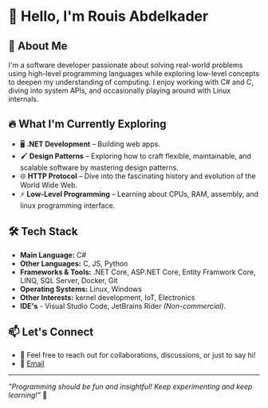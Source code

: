 # 👋 Hello, I'm Rouis Abdelkader

## 🚀 About Me

I'm a software developer passionate about solving real-world problems using high-level programming languages while exploring low-level concepts to deepen my understanding of computing. I enjoy working with C# and C, diving into system APIs, and occasionally playing around with Linux internals.

## 🔥 What I'm Currently Exploring

- 🖥️ **.NET Development** – Building web apps.
- 🖌️ **Design Patterns** – Exploring how to craft flexible, maintainable, and scalable software by mastering design patterns.
- 🌐 **HTTP Protocol** – Dive into the fascinating history and evolution of the World Wide Web.
- ⚡ **Low-Level Programming** – Learning about CPUs, RAM, assembly, and linux programming interface.


## 🛠️ Tech Stack

- **Main Language:** C#
- **Other Languages:** C, JS, Python
- **Frameworks & Tools:** .NET Core, ASP.NET Core, Entity Framwork Core, LINQ, SQL Server, Docker, Git
- **Operating Systems:** Linux, Windows
- **Other Interests:** kernel development, IoT, Electronics
- **IDE's** - Visual Studio Code, JetBrains Rider *(Non-commercial)*.
<!-- ## 📌 Featured Projects -->

<!-- - 🌐 **HTTP Server** – -->

## 📫 Let's Connect

- 💬 Feel free to reach out for collaborations, discussions, or just to say hi!
- 📧 [Email](abdelkaderrouis22@gmail.com)

---

_"Programming should be fun and insightful! Keep experimenting and keep learning!"_ 🚀
